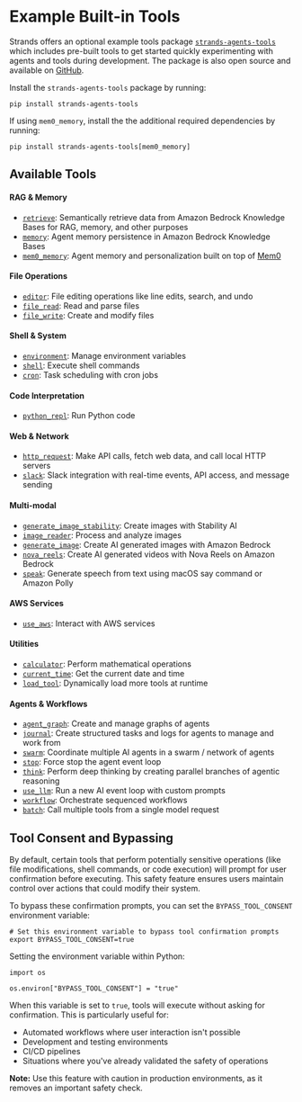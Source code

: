 # Example Built-in Tools

Strands offers an optional example tools package [`strands-agents-tools`](https://pypi.org/project/strands-agents-tools/) which includes pre-built tools to get started quickly experimenting with agents and tools during development. The package is also open source and available on [GitHub](https://github.com/strands-agents/tools).

Install the `strands-agents-tools` package by running:

```
pip install strands-agents-tools

```

If using `mem0_memory`, install the the additional required dependencies by running:

```
pip install strands-agents-tools[mem0_memory]

```

## Available Tools

#### RAG & Memory

- [`retrieve`](https://github.com/strands-agents/tools/blob/main/src/strands_tools/retrieve.py): Semantically retrieve data from Amazon Bedrock Knowledge Bases for RAG, memory, and other purposes
- [`memory`](https://github.com/strands-agents/tools/blob/main/src/strands_tools/memory.py): Agent memory persistence in Amazon Bedrock Knowledge Bases
- [`mem0_memory`](https://github.com/strands-agents/tools/blob/main/src/strands_tools/mem0_memory.py): Agent memory and personalization built on top of [Mem0](https://mem0.ai)

#### File Operations

- [`editor`](https://github.com/strands-agents/tools/blob/main/src/strands_tools/editor.py): File editing operations like line edits, search, and undo
- [`file_read`](https://github.com/strands-agents/tools/blob/main/src/strands_tools/file_read.py): Read and parse files
- [`file_write`](https://github.com/strands-agents/tools/blob/main/src/strands_tools/file_write.py): Create and modify files

#### Shell & System

- [`environment`](https://github.com/strands-agents/tools/blob/main/src/strands_tools/environment.py): Manage environment variables
- [`shell`](https://github.com/strands-agents/tools/blob/main/src/strands_tools/shell.py): Execute shell commands
- [`cron`](https://github.com/strands-agents/tools/blob/main/src/strands_tools/cron.py): Task scheduling with cron jobs

#### Code Interpretation

- [`python_repl`](https://github.com/strands-agents/tools/blob/main/src/strands_tools/python_repl.py): Run Python code

#### Web & Network

- [`http_request`](https://github.com/strands-agents/tools/blob/main/src/strands_tools/http_request.py): Make API calls, fetch web data, and call local HTTP servers
- [`slack`](https://github.com/strands-agents/tools/blob/main/src/strands_tools/slack.py): Slack integration with real-time events, API access, and message sending

#### Multi-modal

- [`generate_image_stability`](https://github.com/strands-agents/tools/blob/main/src/strands_tools/generate_image_stability.py): Create images with Stability AI
- [`image_reader`](https://github.com/strands-agents/tools/blob/main/src/strands_tools/image_reader.py): Process and analyze images
- [`generate_image`](https://github.com/strands-agents/tools/blob/main/src/strands_tools/generate_image.py): Create AI generated images with Amazon Bedrock
- [`nova_reels`](https://github.com/strands-agents/tools/blob/main/src/strands_tools/nova_reels.py): Create AI generated videos with Nova Reels on Amazon Bedrock
- [`speak`](https://github.com/strands-agents/tools/blob/main/src/strands_tools/speak.py): Generate speech from text using macOS say command or Amazon Polly

#### AWS Services

- [`use_aws`](https://github.com/strands-agents/tools/blob/main/src/strands_tools/use_aws.py): Interact with AWS services

#### Utilities

- [`calculator`](https://github.com/strands-agents/tools/blob/main/src/strands_tools/calculator.py): Perform mathematical operations
- [`current_time`](https://github.com/strands-agents/tools/blob/main/src/strands_tools/current_time.py): Get the current date and time
- [`load_tool`](https://github.com/strands-agents/tools/blob/main/src/strands_tools/load_tool.py): Dynamically load more tools at runtime

#### Agents & Workflows

- [`agent_graph`](https://github.com/strands-agents/tools/blob/main/src/strands_tools/agent_graph.py): Create and manage graphs of agents
- [`journal`](https://github.com/strands-agents/tools/blob/main/src/strands_tools/journal.py): Create structured tasks and logs for agents to manage and work from
- [`swarm`](https://github.com/strands-agents/tools/blob/main/src/strands_tools/swarm.py): Coordinate multiple AI agents in a swarm / network of agents
- [`stop`](https://github.com/strands-agents/tools/blob/main/src/strands_tools/stop.py): Force stop the agent event loop
- [`think`](https://github.com/strands-agents/tools/blob/main/src/strands_tools/think.py): Perform deep thinking by creating parallel branches of agentic reasoning
- [`use_llm`](https://github.com/strands-agents/tools/blob/main/src/strands_tools/use_llm.py): Run a new AI event loop with custom prompts
- [`workflow`](https://github.com/strands-agents/tools/blob/main/src/strands_tools/workflow.py): Orchestrate sequenced workflows
- [`batch`](https://github.com/strands-agents/tools/blob/main/src/strands_tools/batch.py): Call multiple tools from a single model request

## Tool Consent and Bypassing

By default, certain tools that perform potentially sensitive operations (like file modifications, shell commands, or code execution) will prompt for user confirmation before executing. This safety feature ensures users maintain control over actions that could modify their system.

To bypass these confirmation prompts, you can set the `BYPASS_TOOL_CONSENT` environment variable:

```
# Set this environment variable to bypass tool confirmation prompts
export BYPASS_TOOL_CONSENT=true

```

Setting the environment variable within Python:

```
import os

os.environ["BYPASS_TOOL_CONSENT"] = "true"

```

When this variable is set to `true`, tools will execute without asking for confirmation. This is particularly useful for:

- Automated workflows where user interaction isn't possible
- Development and testing environments
- CI/CD pipelines
- Situations where you've already validated the safety of operations

**Note:** Use this feature with caution in production environments, as it removes an important safety check.
